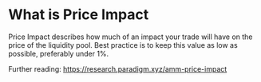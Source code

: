 # What is Price Impact

Price Impact describes how much of an impact your trade will have on the price of the liquidity pool. Best practice is to keep this value as low as possible, preferably under 1%.

Further reading: https://research.paradigm.xyz/amm-price-impact
